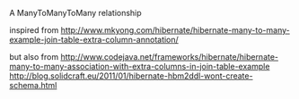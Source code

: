 A ManyToManyToMany relationship

inspired from 
	http://www.mkyong.com/hibernate/hibernate-many-to-many-example-join-table-extra-column-annotation/

but also from
	http://www.codejava.net/frameworks/hibernate/hibernate-many-to-many-association-with-extra-columns-in-join-table-example		
	http://blog.solidcraft.eu/2011/01/hibernate-hbm2ddl-wont-create-schema.html 
			
			